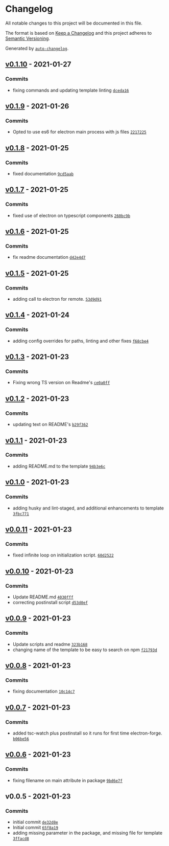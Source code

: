 # Changelog

All notable changes to this project will be documented in this file.

The format is based on [Keep a Changelog](https://keepachangelog.com/en/1.0.0/)
and this project adheres to [Semantic Versioning](https://semver.org/spec/v2.0.0.html).

Generated by [`auto-changelog`](https://github.com/CookPete/auto-changelog).

## [v0.1.10](https://github.com/tbogard/cra-template-ts-electron-react-eslint-prettier-airbnb/compare/v0.1.9...v0.1.10) - 2021-01-27

### Commits

- fixing commands and updating template linting [`dceda16`](https://github.com/tbogard/cra-template-ts-electron-react-eslint-prettier-airbnb/commit/dceda160b4b2c9a660e1a701aa913b85151ca419)

## [v0.1.9](https://github.com/tbogard/cra-template-ts-electron-react-eslint-prettier-airbnb/compare/v0.1.8...v0.1.9) - 2021-01-26

### Commits

- Opted to use es6 for electron main process with js files [`2217225`](https://github.com/tbogard/cra-template-ts-electron-react-eslint-prettier-airbnb/commit/2217225d9a800a5e77ff853c9a89a6c0d8c7c20e)

## [v0.1.8](https://github.com/tbogard/cra-template-ts-electron-react-eslint-prettier-airbnb/compare/v0.1.7...v0.1.8) - 2021-01-25

### Commits

- fixed documentation [`9cd5aab`](https://github.com/tbogard/cra-template-ts-electron-react-eslint-prettier-airbnb/commit/9cd5aabea2b9726536ac1fc4ca276b246027ab0b)

## [v0.1.7](https://github.com/tbogard/cra-template-ts-electron-react-eslint-prettier-airbnb/compare/v0.1.6...v0.1.7) - 2021-01-25

### Commits

- fixed use of electron on typescript components [`260bc9b`](https://github.com/tbogard/cra-template-ts-electron-react-eslint-prettier-airbnb/commit/260bc9bf2fee593d3b4ba52f00888787b3b9d4cd)

## [v0.1.6](https://github.com/tbogard/cra-template-ts-electron-react-eslint-prettier-airbnb/compare/v0.1.5...v0.1.6) - 2021-01-25

### Commits

- fix readme documentation [`d42e4d7`](https://github.com/tbogard/cra-template-ts-electron-react-eslint-prettier-airbnb/commit/d42e4d743905b3db525170e81e0e62b9e88469a7)

## [v0.1.5](https://github.com/tbogard/cra-template-ts-electron-react-eslint-prettier-airbnb/compare/v0.1.4...v0.1.5) - 2021-01-25

### Commits

- adding call to electron for remote. [`53d9d91`](https://github.com/tbogard/cra-template-ts-electron-react-eslint-prettier-airbnb/commit/53d9d911e66a4872c4fe10c628fce21a1585488a)

## [v0.1.4](https://github.com/tbogard/cra-template-ts-electron-react-eslint-prettier-airbnb/compare/v0.1.3...v0.1.4) - 2021-01-24

### Commits

- adding config overrides for paths, linting and other fixes [`f68cbe4`](https://github.com/tbogard/cra-template-ts-electron-react-eslint-prettier-airbnb/commit/f68cbe493c11934f87afa554fbc3e2716b1fbc59)

## [v0.1.3](https://github.com/tbogard/cra-template-ts-electron-react-eslint-prettier-airbnb/compare/v0.1.2...v0.1.3) - 2021-01-23

### Commits

- Fixing wrong TS version on Readme's [`ce0a0ff`](https://github.com/tbogard/cra-template-ts-electron-react-eslint-prettier-airbnb/commit/ce0a0ffad5e64e5b5f8e4cd02061086ceca8a246)

## [v0.1.2](https://github.com/tbogard/cra-template-ts-electron-react-eslint-prettier-airbnb/compare/v0.1.1...v0.1.2) - 2021-01-23

### Commits

- updating text on README's [`b29f362`](https://github.com/tbogard/cra-template-ts-electron-react-eslint-prettier-airbnb/commit/b29f3624b7fe09cc3fb0eaabda09339526947dd6)

## [v0.1.1](https://github.com/tbogard/cra-template-ts-electron-react-eslint-prettier-airbnb/compare/v0.1.0...v0.1.1) - 2021-01-23

### Commits

- adding README.md to the template [`94b3e6c`](https://github.com/tbogard/cra-template-ts-electron-react-eslint-prettier-airbnb/commit/94b3e6ca9bac827062629c5a9cdd565a46cb9303)

## [v0.1.0](https://github.com/tbogard/cra-template-ts-electron-react-eslint-prettier-airbnb/compare/v0.0.11...v0.1.0) - 2021-01-23

### Commits

- adding husky and lint-staged, and additional enhancements to template [`3fbc771`](https://github.com/tbogard/cra-template-ts-electron-react-eslint-prettier-airbnb/commit/3fbc77108c333a48cb78f227faef5b8a755675bd)

## [v0.0.11](https://github.com/tbogard/cra-template-ts-electron-react-eslint-prettier-airbnb/compare/v0.0.10...v0.0.11) - 2021-01-23

### Commits

- fixed infinite loop on initialization script. [`60d2522`](https://github.com/tbogard/cra-template-ts-electron-react-eslint-prettier-airbnb/commit/60d252224710216387a95723419522381bfd5dc7)

## [v0.0.10](https://github.com/tbogard/cra-template-ts-electron-react-eslint-prettier-airbnb/compare/v0.0.9...v0.0.10) - 2021-01-23

### Commits

- Update README.md [`4030fff`](https://github.com/tbogard/cra-template-ts-electron-react-eslint-prettier-airbnb/commit/4030fff64b9fede81c3b52a01762edce62f78b2a)
- correcting postinstall script [`d53d0ef`](https://github.com/tbogard/cra-template-ts-electron-react-eslint-prettier-airbnb/commit/d53d0efc41f580be91b03890929a1bd502ee3282)

## [v0.0.9](https://github.com/tbogard/cra-template-ts-electron-react-eslint-prettier-airbnb/compare/v0.0.8...v0.0.9) - 2021-01-23

### Commits

- Update scripts and readme [`323b168`](https://github.com/tbogard/cra-template-ts-electron-react-eslint-prettier-airbnb/commit/323b16876ccaab9509649982a31e1d829e1ee929)
- changing name of the template to be easy to search on npm [`f21793d`](https://github.com/tbogard/cra-template-ts-electron-react-eslint-prettier-airbnb/commit/f21793d48f7b347e04eb5b6961ba90f32a8e31b6)

## [v0.0.8](https://github.com/tbogard/cra-template-ts-electron-react-eslint-prettier-airbnb/compare/v0.0.7...v0.0.8) - 2021-01-23

### Commits

- fixing documentation [`10c14c7`](https://github.com/tbogard/cra-template-ts-electron-react-eslint-prettier-airbnb/commit/10c14c7659972d7447bf15f47032303ce5666dc9)

## [v0.0.7](https://github.com/tbogard/cra-template-ts-electron-react-eslint-prettier-airbnb/compare/v0.0.6...v0.0.7) - 2021-01-23

### Commits

- added tsc-watch plus postinstall so it runs for first time electron-forge. [`b06be56`](https://github.com/tbogard/cra-template-ts-electron-react-eslint-prettier-airbnb/commit/b06be563abea18ad2c311601775ad6b4d1c1db08)

## [v0.0.6](https://github.com/tbogard/cra-template-ts-electron-react-eslint-prettier-airbnb/compare/v0.0.5...v0.0.6) - 2021-01-23

### Commits

- fixing filename on main attribute in package [`9bd6e7f`](https://github.com/tbogard/cra-template-ts-electron-react-eslint-prettier-airbnb/commit/9bd6e7f0d56820af21e6c328bf735590e882b332)

## v0.0.5 - 2021-01-23

### Commits

- initial commit [`de32d8e`](https://github.com/tbogard/cra-template-ts-electron-react-eslint-prettier-airbnb/commit/de32d8e3cf8c61ea4e9759b0d52fbd268a86405e)
- Initial commit [`65f8a19`](https://github.com/tbogard/cra-template-ts-electron-react-eslint-prettier-airbnb/commit/65f8a1906045242ac41ca53d83ab6c88a89f9787)
- adding missing parameter in the package, and missing file for template [`3ffacd8`](https://github.com/tbogard/cra-template-ts-electron-react-eslint-prettier-airbnb/commit/3ffacd82f959430b5fe4f0c234b213fe4064c2dd)
